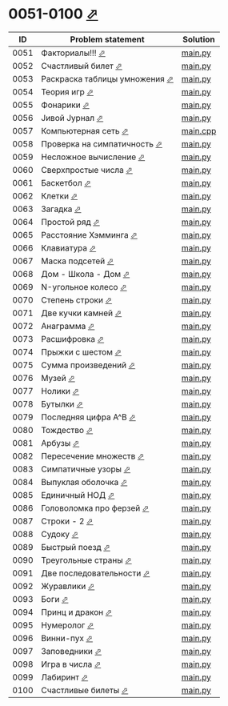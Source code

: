 # 0051-0100 [⬀](http://acmp.ru/index.asp?main=tasks&str=%20&page=1&id_type=0)

| ID   | Problem statement                                                              | Solution                  |
|------|--------------------------------------------------------------------------------|---------------------------|
| 0051 | Факториалы!!! [⬀](http://acmp.ru/index.asp?main=task&id_task=51)               | [main.py](0051/main.py)   |
| 0052 | Счастливый билет [⬀](http://acmp.ru/index.asp?main=task&id_task=52)            | [main.py](0052/main.py)   |
| 0053 | Раскраска таблицы умножения [⬀](http://acmp.ru/index.asp?main=task&id_task=53) | [main.py](0053/main.py)   |
| 0054 | Теория игр [⬀](http://acmp.ru/index.asp?main=task&id_task=54)                  | [main.py](0054/main.py)   |
| 0055 | Фонарики [⬀](http://acmp.ru/index.asp?main=task&id_task=55)                    | [main.py](0055/main.py)   |
| 0056 | Jивой Jурнал [⬀](http://acmp.ru/index.asp?main=task&id_task=56)                | [main.py](0056/main.py)   |
| 0057 | Компьютерная сеть [⬀](http://acmp.ru/index.asp?main=task&id_task=57)           | [main.cpp](0057/main.cpp) |
| 0058 | Проверка на симпатичность [⬀](http://acmp.ru/index.asp?main=task&id_task=58)   | [main.py](0058/main.py)   |
| 0059 | Несложное вычисление [⬀](http://acmp.ru/index.asp?main=task&id_task=59)        | [main.py](0059/main.py)   |
| 0060 | Сверхпростые числа [⬀](http://acmp.ru/index.asp?main=task&id_task=60)          | [main.py](0060/main.py)   |
| 0061 | Баскетбол [⬀](http://acmp.ru/index.asp?main=task&id_task=61)                   | [main.py](0061/main.py)   |
| 0062 | Клетки [⬀](http://acmp.ru/index.asp?main=task&id_task=62)                      | [main.py](0062/main.py)   |
| 0063 | Загадка [⬀](http://acmp.ru/index.asp?main=task&id_task=63)                     | [main.py](0063/main.py)   |
| 0064 | Простой ряд [⬀](http://acmp.ru/index.asp?main=task&id_task=64)                 | [main.py](0064/main.py)   |
| 0065 | Расстояние Хэмминга [⬀](http://acmp.ru/index.asp?main=task&id_task=65)         | [main.py](0065/main.py)   |
| 0066 | Клавиатура [⬀](http://acmp.ru/index.asp?main=task&id_task=66)                  | [main.py](0066/main.py)   |
| 0067 | Маска подсетей [⬀](http://acmp.ru/index.asp?main=task&id_task=67)              | [main.py](0067/main.py)   |
| 0068 | Дом - Школа - Дом [⬀](http://acmp.ru/index.asp?main=task&id_task=68)           | [main.py](0068/main.py)   |
| 0069 | N-угольное колесо [⬀](http://acmp.ru/index.asp?main=task&id_task=69)           | [main.py](0069/main.py)   |
| 0070 | Степень строки [⬀](http://acmp.ru/index.asp?main=task&id_task=70)              | [main.py](0070/main.py)   |
| 0071 | Две кучки камней [⬀](http://acmp.ru/index.asp?main=task&id_task=71)            | [main.py](0071/main.py)   |
| 0072 | Анаграмма [⬀](http://acmp.ru/index.asp?main=task&id_task=72)                   | [main.py](0072/main.py)   |
| 0073 | Расшифровка [⬀](http://acmp.ru/index.asp?main=task&id_task=73)                 | [main.py](0073/main.py)   |
| 0074 | Прыжки с шестом [⬀](http://acmp.ru/index.asp?main=task&id_task=74)             | [main.py](0074/main.py)   |
| 0075 | Сумма произведений [⬀](http://acmp.ru/index.asp?main=task&id_task=75)          | [main.py](0075/main.py)   |
| 0076 | Музей [⬀](http://acmp.ru/index.asp?main=task&id_task=76)                       | [main.py](0076/main.py)   |
| 0077 | Нолики [⬀](http://acmp.ru/index.asp?main=task&id_task=77)                      | [main.py](0077/main.py)   |
| 0078 | Бутылки [⬀](http://acmp.ru/index.asp?main=task&id_task=78)                     | [main.py](0078/main.py)   |
| 0079 | Последняя цифра A^B [⬀](http://acmp.ru/index.asp?main=task&id_task=79)         | [main.py](0079/main.py)   |
| 0080 | Тождество [⬀](http://acmp.ru/index.asp?main=task&id_task=80)                   | [main.py](0080/main.py)   |
| 0081 | Арбузы [⬀](http://acmp.ru/index.asp?main=task&id_task=81)                      | [main.py](0081/main.py)   |
| 0082 | Пересечение множеств [⬀](http://acmp.ru/index.asp?main=task&id_task=82)        | [main.py](0082/main.py)   |
| 0083 | Симпатичные узоры [⬀](http://acmp.ru/index.asp?main=task&id_task=83)           | [main.py](0083/main.py)   |
| 0084 | Выпуклая оболочка [⬀](http://acmp.ru/index.asp?main=task&id_task=84)           | [main.py](0084/main.py)   |
| 0085 | Единичный НОД [⬀](http://acmp.ru/index.asp?main=task&id_task=85)               | [main.py](0085/main.py)   |
| 0086 | Головоломка про ферзей [⬀](http://acmp.ru/index.asp?main=task&id_task=86)      | [main.py](0086/main.py)   |
| 0087 | Строки - 2 [⬀](http://acmp.ru/index.asp?main=task&id_task=87)                  | [main.py](0087/main.py)   |
| 0088 | Судоку [⬀](http://acmp.ru/index.asp?main=task&id_task=88)                      | [main.py](0088/main.py)   |
| 0089 | Быстрый поезд [⬀](http://acmp.ru/index.asp?main=task&id_task=89)               | [main.py](0089/main.py)   |
| 0090 | Треугольные страны [⬀](http://acmp.ru/index.asp?main=task&id_task=90)          | [main.py](0090/main.py)   |
| 0091 | Две последовательности [⬀](http://acmp.ru/index.asp?main=task&id_task=91)      | [main.py](0091/main.py)   |
| 0092 | Журавлики [⬀](http://acmp.ru/index.asp?main=task&id_task=92)                   | [main.py](0092/main.py)   |
| 0093 | Боги [⬀](http://acmp.ru/index.asp?main=task&id_task=93)                        | [main.py](0093/main.py)   |
| 0094 | Принц и дракон [⬀](http://acmp.ru/index.asp?main=task&id_task=94)              | [main.py](0094/main.py)   |
| 0095 | Нумеролог [⬀](http://acmp.ru/index.asp?main=task&id_task=95)                   | [main.py](0095/main.py)   |
| 0096 | Винни-пух [⬀](http://acmp.ru/index.asp?main=task&id_task=96)                   | [main.py](0096/main.py)   |
| 0097 | Заповедники [⬀](http://acmp.ru/index.asp?main=task&id_task=97)                 | [main.py](0097/main.py)   |
| 0098 | Игра в числа [⬀](http://acmp.ru/index.asp?main=task&id_task=98)                | [main.py](0098/main.py)   |
| 0099 | Лабиринт [⬀](http://acmp.ru/index.asp?main=task&id_task=99)                    | [main.py](0099/main.py)   |
| 0100 | Счастливые билеты [⬀](http://acmp.ru/index.asp?main=task&id_task=100)          | [main.py](0100/main.py)   |

